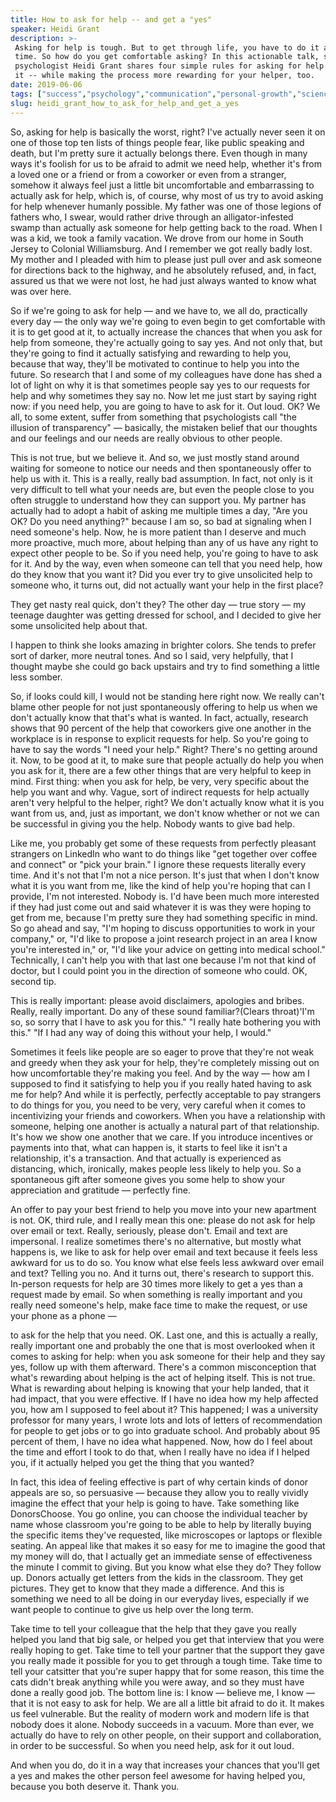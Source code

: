 ```yaml
---
title: How to ask for help -- and get a "yes"
speaker: Heidi Grant
description: >-
 Asking for help is tough. But to get through life, you have to do it all the
 time. So how do you get comfortable asking? In this actionable talk, social
 psychologist Heidi Grant shares four simple rules for asking for help and getting
 it -- while making the process more rewarding for your helper, too.
date: 2019-06-06
tags: ["success","psychology","communication","personal-growth","science","work","productivity"]
slug: heidi_grant_how_to_ask_for_help_and_get_a_yes
---
```


So, asking for help is basically the worst, right? I've actually never seen it on one of
those top ten lists of things people fear, like public speaking and death, but I'm pretty
sure it actually belongs there. Even though in many ways it's foolish for us to be afraid
to admit we need help, whether it's from a loved one or a friend or from a coworker or
even from a stranger, somehow it always feel just a little bit uncomfortable and
embarrassing to actually ask for help, which is, of course, why most of us try to avoid
asking for help whenever humanly possible. My father was one of those legions of fathers
who, I swear, would rather drive through an alligator-infested swamp than actually ask
someone for help getting back to the road. When I was a kid, we took a family vacation. We
drove from our home in South Jersey to Colonial Williamsburg. And I remember we got really
badly lost. My mother and I pleaded with him to please just pull over and ask someone for
directions back to the highway, and he absolutely refused, and, in fact, assured us that
we were not lost, he had just always wanted to know what was over here.

So if we're going to ask for help — and we have to, we all do, practically every day — the
only way we're going to even begin to get comfortable with it is to get good at it, to
actually increase the chances that when you ask for help from someone, they're actually
going to say yes. And not only that, but they're going to find it actually satisfying and
rewarding to help you, because that way, they'll be motivated to continue to help you into
the future. So research that I and some of my colleagues have done has shed a lot of light
on why it is that sometimes people say yes to our requests for help and why sometimes they
say no. Now let me just start by saying right now: if you need help, you are going to have
to ask for it. Out loud. OK? We all, to some extent, suffer from something that
psychologists call "the illusion of transparency" — basically, the mistaken belief that
our thoughts and our feelings and our needs are really obvious to other
people.

This is not true, but we believe it. And so, we just mostly stand around waiting for
someone to notice our needs and then spontaneously offer to help us with it. This is a
really, really bad assumption. In fact, not only is it very difficult to tell what your
needs are, but even the people close to you often struggle to understand how they can
support you. My partner has actually had to adopt a habit of asking me multiple times a
day, "Are you OK? Do you need anything?" because I am so, so bad at signaling when I need
someone's help. Now, he is more patient than I deserve and much more proactive, much more,
about helping than any of us have any right to expect other people to be. So if you need
help, you're going to have to ask for it. And by the way, even when someone can tell that
you need help, how do they know that you want it? Did you ever try to give unsolicited
help to someone who, it turns out, did not actually want your help in the first
place?

They get nasty real quick, don't they? The other day — true story — my teenage daughter was
getting dressed for school, and I decided to give her some unsolicited help about
that.

I happen to think she looks amazing in brighter colors. She tends to prefer sort of
darker, more neutral tones. And so I said, very helpfully, that I thought maybe she could
go back upstairs and try to find something a little less somber.

So, if looks could kill, I would not be standing here right now. We really can't blame
other people for not just spontaneously offering to help us when we don't actually know
that that's what is wanted. In fact, actually, research shows that 90 percent of the help
that coworkers give one another in the workplace is in response to explicit requests for
help. So you're going to have to say the words "I need your help." Right? There's no
getting around it. Now, to be good at it, to make sure that people actually do help you
when you ask for it, there are a few other things that are very helpful to keep in
mind. First thing: when you ask for help, be very, very specific about the help you want
and why. Vague, sort of indirect requests for help actually aren't very helpful to the
helper, right? We don't actually know what it is you want from us, and, just as important,
we don't know whether or not we can be successful in giving you the help. Nobody wants to
give bad help.

Like me, you probably get some of these requests from perfectly pleasant strangers on
LinkedIn who want to do things like "get together over coffee and connect" or "pick your
brain." I ignore these requests literally every time. And it's not that I'm not a nice
person. It's just that when I don't know what it is you want from me, like the kind of
help you're hoping that can I provide, I'm not interested. Nobody is. I'd have been much
more interested if they had just come out and said whatever it is was they were hoping to
get from me, because I'm pretty sure they had something specific in mind. So go ahead and
say, "I'm hoping to discuss opportunities to work in your company," or, "I'd like to
propose a joint research project in an area I know you're interested in," or, "I'd like
your advice on getting into medical school." Technically, I can't help you with that last
one because I'm not that kind of doctor, but I could point you in the direction of someone
who could. OK, second tip.

This is really important: please avoid disclaimers, apologies and bribes. Really, really
important. Do any of these sound familiar?(Clears throat)'I'm so, so sorry that I have to
ask you for this." "I really hate bothering you with this." "If I had any way of doing
this without your help, I would."

Sometimes it feels like people are so eager to prove that they're not weak and greedy when
they ask your for help, they're completely missing out on how uncomfortable they're making
you feel. And by the way — how am I supposed to find it satisfying to help you if you
really hated having to ask me for help? And while it is perfectly, perfectly acceptable to
pay strangers to do things for you, you need to be very, very careful when it comes to
incentivizing your friends and coworkers. When you have a relationship with someone,
helping one another is actually a natural part of that relationship. It's how we show one
another that we care. If you introduce incentives or payments into that, what can happen
is, it starts to feel like it isn't a relationship, it's a transaction. And that actually
is experienced as distancing, which, ironically, makes people less likely to help you. So
a spontaneous gift after someone gives you some help to show your appreciation and
gratitude — perfectly fine.

An offer to pay your best friend to help you move into your new apartment is not. OK, third
rule, and I really mean this one: please do not ask for help over email or text. Really,
seriously, please don't. Email and text are impersonal. I realize sometimes there's no
alternative, but mostly what happens is, we like to ask for help over email and text
because it feels less awkward for us to do so. You know what else feels less awkward over
email and text? Telling you no. And it turns out, there's research to support this.
In-person requests for help are 30 times more likely to get a yes than a request made by
email. So when something is really important and you really need someone's help, make face
time to make the request, or use your phone as a phone —

to ask for the help that you need. OK. Last one, and this is actually a really, really
important one and probably the one that is most overlooked when it comes to asking for
help: when you ask someone for their help and they say yes, follow up with them afterward.
There's a common misconception that what's rewarding about helping is the act of helping
itself. This is not true. What is rewarding about helping is knowing that your help
landed, that it had impact, that you were effective. If I have no idea how my help
affected you, how am I supposed to feel about it? This happened; I was a university
professor for many years, I wrote lots and lots of letters of recommendation for people to
get jobs or to go into graduate school. And probably about 95 percent of them, I have no
idea what happened. Now, how do I feel about the time and effort I took to do that, when I
really have no idea if I helped you, if it actually helped you get the thing that you
wanted?

In fact, this idea of feeling effective is part of why certain kinds of donor appeals are
so, so persuasive — because they allow you to really vividly imagine the effect that your
help is going to have. Take something like DonorsChoose. You go online, you can choose the
individual teacher by name whose classroom you're going to be able to help by literally
buying the specific items they've requested, like microscopes or laptops or flexible
seating. An appeal like that makes it so easy for me to imagine the good that my money
will do, that I actually get an immediate sense of effectiveness the minute I commit to
giving. But you know what else they do? They follow up. Donors actually get letters from
the kids in the classroom. They get pictures. They get to know that they made a
difference. And this is something we need to all be doing in our everyday lives,
especially if we want people to continue to give us help over the long
term.

Take time to tell your colleague that the help that they gave you really helped you land
that big sale, or helped you get that interview that you were really hoping to get. Take
time to tell your partner that the support they gave you really made it possible for you
to get through a tough time. Take time to tell your catsitter that you're super happy that
for some reason, this time the cats didn't break anything while you were away, and so they
must have done a really good job. The bottom line is: I know — believe me, I know — that it
is not easy to ask for help. We are all a little bit afraid to do it. It makes us feel
vulnerable. But the reality of modern work and modern life is that nobody does it alone.
Nobody succeeds in a vacuum. More than ever, we actually do have to rely on other people,
on their support and collaboration, in order to be successful. So when you need help, ask
for it out loud.

And when you do, do it in a way that increases your chances that you'll get a yes and
makes the other person feel awesome for having helped you, because you both deserve
it. Thank you.

<!--
ad_duration=3.33
comment_count=22
event="TED Salon Brightline Initiative"
external_start_time=0
has_talk_citation=1
intro_duration=11.82
is_subtitle_required="False"
is_talk_featured="True"
language="en"
language_swap="False"
native_language="en"
number_of_related_talks=6
number_of_speakers=1
number_of_subtitled_videos=24
number_of_tags=7
number_of_talk_download_languages=25
number_of_talk_more_resources=2
number_of_talk_recommendations=1
number_of_talks_take_actions=1
post_ad_duration=0.83
published_timestamp="2019-06-26 14:59:43"
recording_date="2019-06-06"
speaker_description="Social psychologist"
speaker_is_published=1
speaker_name="Heidi Grant"
talk_name="How to ask for help -- and get a \"yes\""
talk_recommendations_blurb="More resources curated by Heidi Grant"
talks_tags=["success","psychology","communication","personal-growth","science","work","productivity"]
url_audio="https://download.ted.com/talks/HeidiGrant_2019S.mp3?apikey=acme-roadrunner"
url_photo_speaker="https://pe.tedcdn.com/images/ted/4be03a63920e1dda99aef0ae69191ad4821e71a1_254x191.jpg"
url_photo_talk="https://s3.amazonaws.com/talkstar-photos/uploads/e7b32163-e24b-4554-a401-2d062d1466bd/HeidiGrant_2019S-embed.jpg"
url_webpage="https://www.ted.com/talks/heidi_grant_how_to_ask_for_help_and_get_a_yes"
video_type_name="TED Salon Talk (partner)"
-->